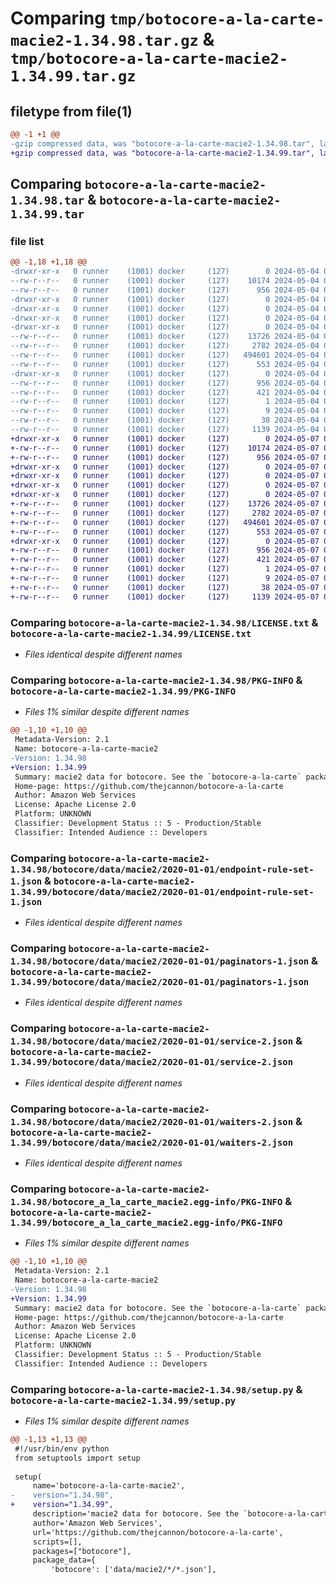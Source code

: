 # Comparing `tmp/botocore-a-la-carte-macie2-1.34.98.tar.gz` & `tmp/botocore-a-la-carte-macie2-1.34.99.tar.gz`

## filetype from file(1)

```diff
@@ -1 +1 @@
-gzip compressed data, was "botocore-a-la-carte-macie2-1.34.98.tar", last modified: Sat May  4 01:01:32 2024, max compression
+gzip compressed data, was "botocore-a-la-carte-macie2-1.34.99.tar", last modified: Tue May  7 01:02:34 2024, max compression
```

## Comparing `botocore-a-la-carte-macie2-1.34.98.tar` & `botocore-a-la-carte-macie2-1.34.99.tar`

### file list

```diff
@@ -1,18 +1,18 @@
-drwxr-xr-x   0 runner    (1001) docker     (127)        0 2024-05-04 01:01:32.218188 botocore-a-la-carte-macie2-1.34.98/
--rw-r--r--   0 runner    (1001) docker     (127)    10174 2024-05-04 01:01:31.000000 botocore-a-la-carte-macie2-1.34.98/LICENSE.txt
--rw-r--r--   0 runner    (1001) docker     (127)      956 2024-05-04 01:01:32.218188 botocore-a-la-carte-macie2-1.34.98/PKG-INFO
-drwxr-xr-x   0 runner    (1001) docker     (127)        0 2024-05-04 01:01:32.214188 botocore-a-la-carte-macie2-1.34.98/botocore/
-drwxr-xr-x   0 runner    (1001) docker     (127)        0 2024-05-04 01:01:32.214188 botocore-a-la-carte-macie2-1.34.98/botocore/data/
-drwxr-xr-x   0 runner    (1001) docker     (127)        0 2024-05-04 01:01:32.214188 botocore-a-la-carte-macie2-1.34.98/botocore/data/macie2/
-drwxr-xr-x   0 runner    (1001) docker     (127)        0 2024-05-04 01:01:32.214188 botocore-a-la-carte-macie2-1.34.98/botocore/data/macie2/2020-01-01/
--rw-r--r--   0 runner    (1001) docker     (127)    13726 2024-05-04 01:01:11.000000 botocore-a-la-carte-macie2-1.34.98/botocore/data/macie2/2020-01-01/endpoint-rule-set-1.json
--rw-r--r--   0 runner    (1001) docker     (127)     2782 2024-05-04 01:01:11.000000 botocore-a-la-carte-macie2-1.34.98/botocore/data/macie2/2020-01-01/paginators-1.json
--rw-r--r--   0 runner    (1001) docker     (127)   494601 2024-05-04 01:01:11.000000 botocore-a-la-carte-macie2-1.34.98/botocore/data/macie2/2020-01-01/service-2.json
--rw-r--r--   0 runner    (1001) docker     (127)      553 2024-05-04 01:01:11.000000 botocore-a-la-carte-macie2-1.34.98/botocore/data/macie2/2020-01-01/waiters-2.json
-drwxr-xr-x   0 runner    (1001) docker     (127)        0 2024-05-04 01:01:32.214188 botocore-a-la-carte-macie2-1.34.98/botocore_a_la_carte_macie2.egg-info/
--rw-r--r--   0 runner    (1001) docker     (127)      956 2024-05-04 01:01:32.000000 botocore-a-la-carte-macie2-1.34.98/botocore_a_la_carte_macie2.egg-info/PKG-INFO
--rw-r--r--   0 runner    (1001) docker     (127)      421 2024-05-04 01:01:32.000000 botocore-a-la-carte-macie2-1.34.98/botocore_a_la_carte_macie2.egg-info/SOURCES.txt
--rw-r--r--   0 runner    (1001) docker     (127)        1 2024-05-04 01:01:32.000000 botocore-a-la-carte-macie2-1.34.98/botocore_a_la_carte_macie2.egg-info/dependency_links.txt
--rw-r--r--   0 runner    (1001) docker     (127)        9 2024-05-04 01:01:32.000000 botocore-a-la-carte-macie2-1.34.98/botocore_a_la_carte_macie2.egg-info/top_level.txt
--rw-r--r--   0 runner    (1001) docker     (127)       38 2024-05-04 01:01:32.218188 botocore-a-la-carte-macie2-1.34.98/setup.cfg
--rw-r--r--   0 runner    (1001) docker     (127)     1139 2024-05-04 01:01:31.000000 botocore-a-la-carte-macie2-1.34.98/setup.py
+drwxr-xr-x   0 runner    (1001) docker     (127)        0 2024-05-07 01:02:34.308094 botocore-a-la-carte-macie2-1.34.99/
+-rw-r--r--   0 runner    (1001) docker     (127)    10174 2024-05-07 01:02:34.000000 botocore-a-la-carte-macie2-1.34.99/LICENSE.txt
+-rw-r--r--   0 runner    (1001) docker     (127)      956 2024-05-07 01:02:34.308094 botocore-a-la-carte-macie2-1.34.99/PKG-INFO
+drwxr-xr-x   0 runner    (1001) docker     (127)        0 2024-05-07 01:02:34.304094 botocore-a-la-carte-macie2-1.34.99/botocore/
+drwxr-xr-x   0 runner    (1001) docker     (127)        0 2024-05-07 01:02:34.304094 botocore-a-la-carte-macie2-1.34.99/botocore/data/
+drwxr-xr-x   0 runner    (1001) docker     (127)        0 2024-05-07 01:02:34.304094 botocore-a-la-carte-macie2-1.34.99/botocore/data/macie2/
+drwxr-xr-x   0 runner    (1001) docker     (127)        0 2024-05-07 01:02:34.308094 botocore-a-la-carte-macie2-1.34.99/botocore/data/macie2/2020-01-01/
+-rw-r--r--   0 runner    (1001) docker     (127)    13726 2024-05-07 01:02:11.000000 botocore-a-la-carte-macie2-1.34.99/botocore/data/macie2/2020-01-01/endpoint-rule-set-1.json
+-rw-r--r--   0 runner    (1001) docker     (127)     2782 2024-05-07 01:02:11.000000 botocore-a-la-carte-macie2-1.34.99/botocore/data/macie2/2020-01-01/paginators-1.json
+-rw-r--r--   0 runner    (1001) docker     (127)   494601 2024-05-07 01:02:11.000000 botocore-a-la-carte-macie2-1.34.99/botocore/data/macie2/2020-01-01/service-2.json
+-rw-r--r--   0 runner    (1001) docker     (127)      553 2024-05-07 01:02:11.000000 botocore-a-la-carte-macie2-1.34.99/botocore/data/macie2/2020-01-01/waiters-2.json
+drwxr-xr-x   0 runner    (1001) docker     (127)        0 2024-05-07 01:02:34.308094 botocore-a-la-carte-macie2-1.34.99/botocore_a_la_carte_macie2.egg-info/
+-rw-r--r--   0 runner    (1001) docker     (127)      956 2024-05-07 01:02:34.000000 botocore-a-la-carte-macie2-1.34.99/botocore_a_la_carte_macie2.egg-info/PKG-INFO
+-rw-r--r--   0 runner    (1001) docker     (127)      421 2024-05-07 01:02:34.000000 botocore-a-la-carte-macie2-1.34.99/botocore_a_la_carte_macie2.egg-info/SOURCES.txt
+-rw-r--r--   0 runner    (1001) docker     (127)        1 2024-05-07 01:02:34.000000 botocore-a-la-carte-macie2-1.34.99/botocore_a_la_carte_macie2.egg-info/dependency_links.txt
+-rw-r--r--   0 runner    (1001) docker     (127)        9 2024-05-07 01:02:34.000000 botocore-a-la-carte-macie2-1.34.99/botocore_a_la_carte_macie2.egg-info/top_level.txt
+-rw-r--r--   0 runner    (1001) docker     (127)       38 2024-05-07 01:02:34.308094 botocore-a-la-carte-macie2-1.34.99/setup.cfg
+-rw-r--r--   0 runner    (1001) docker     (127)     1139 2024-05-07 01:02:34.000000 botocore-a-la-carte-macie2-1.34.99/setup.py
```

### Comparing `botocore-a-la-carte-macie2-1.34.98/LICENSE.txt` & `botocore-a-la-carte-macie2-1.34.99/LICENSE.txt`

 * *Files identical despite different names*

### Comparing `botocore-a-la-carte-macie2-1.34.98/PKG-INFO` & `botocore-a-la-carte-macie2-1.34.99/PKG-INFO`

 * *Files 1% similar despite different names*

```diff
@@ -1,10 +1,10 @@
 Metadata-Version: 2.1
 Name: botocore-a-la-carte-macie2
-Version: 1.34.98
+Version: 1.34.99
 Summary: macie2 data for botocore. See the `botocore-a-la-carte` package for more info.
 Home-page: https://github.com/thejcannon/botocore-a-la-carte
 Author: Amazon Web Services
 License: Apache License 2.0
 Platform: UNKNOWN
 Classifier: Development Status :: 5 - Production/Stable
 Classifier: Intended Audience :: Developers
```

### Comparing `botocore-a-la-carte-macie2-1.34.98/botocore/data/macie2/2020-01-01/endpoint-rule-set-1.json` & `botocore-a-la-carte-macie2-1.34.99/botocore/data/macie2/2020-01-01/endpoint-rule-set-1.json`

 * *Files identical despite different names*

### Comparing `botocore-a-la-carte-macie2-1.34.98/botocore/data/macie2/2020-01-01/paginators-1.json` & `botocore-a-la-carte-macie2-1.34.99/botocore/data/macie2/2020-01-01/paginators-1.json`

 * *Files identical despite different names*

### Comparing `botocore-a-la-carte-macie2-1.34.98/botocore/data/macie2/2020-01-01/service-2.json` & `botocore-a-la-carte-macie2-1.34.99/botocore/data/macie2/2020-01-01/service-2.json`

 * *Files identical despite different names*

### Comparing `botocore-a-la-carte-macie2-1.34.98/botocore/data/macie2/2020-01-01/waiters-2.json` & `botocore-a-la-carte-macie2-1.34.99/botocore/data/macie2/2020-01-01/waiters-2.json`

 * *Files identical despite different names*

### Comparing `botocore-a-la-carte-macie2-1.34.98/botocore_a_la_carte_macie2.egg-info/PKG-INFO` & `botocore-a-la-carte-macie2-1.34.99/botocore_a_la_carte_macie2.egg-info/PKG-INFO`

 * *Files 1% similar despite different names*

```diff
@@ -1,10 +1,10 @@
 Metadata-Version: 2.1
 Name: botocore-a-la-carte-macie2
-Version: 1.34.98
+Version: 1.34.99
 Summary: macie2 data for botocore. See the `botocore-a-la-carte` package for more info.
 Home-page: https://github.com/thejcannon/botocore-a-la-carte
 Author: Amazon Web Services
 License: Apache License 2.0
 Platform: UNKNOWN
 Classifier: Development Status :: 5 - Production/Stable
 Classifier: Intended Audience :: Developers
```

### Comparing `botocore-a-la-carte-macie2-1.34.98/setup.py` & `botocore-a-la-carte-macie2-1.34.99/setup.py`

 * *Files 1% similar despite different names*

```diff
@@ -1,13 +1,13 @@
 #!/usr/bin/env python
 from setuptools import setup
 
 setup(
     name='botocore-a-la-carte-macie2',
-    version="1.34.98",
+    version="1.34.99",
     description='macie2 data for botocore. See the `botocore-a-la-carte` package for more info.',
     author='Amazon Web Services',
     url='https://github.com/thejcannon/botocore-a-la-carte',
     scripts=[],
     packages=["botocore"],
     package_data={
         'botocore': ['data/macie2/*/*.json'],
```


